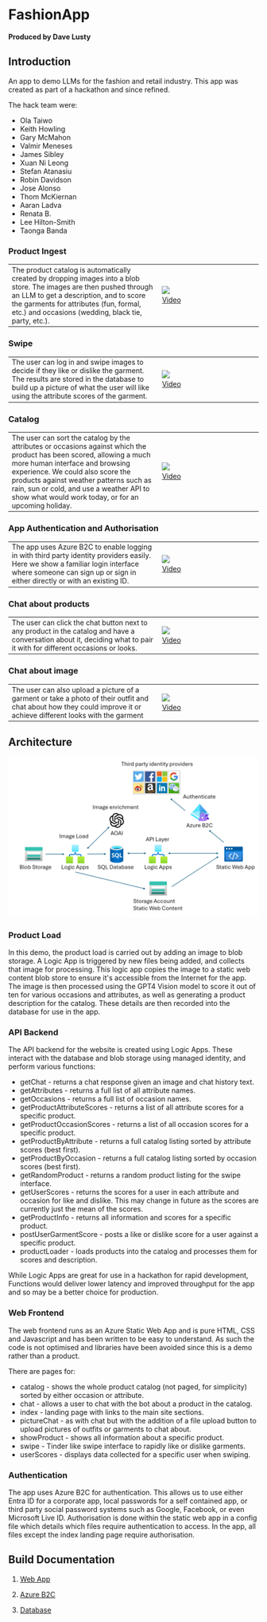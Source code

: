 # FashionApp

**Produced by Dave Lusty**

## Introduction

An app to demo LLMs for the fashion and retail industry. This app was created as part of a hackathon and since refined. 

The hack team were: 
* Ola Taiwo
* Keith Howling
* Gary McMahon
* Valmir Meneses
* James Sibley
* Xuan Ni Leong
* Stefan Atanasiu
* Robin Davidson
* Jose Alonso
* Thom McKiernan
* Aaran Ladva
* Renata B.
* Lee Hilton-Smith
* Taonga Banda

### Product Ingest

<table>
<tr>
<td width="60%">The product catalog is automatically created by dropping images into a blob store. The images are then pushed through an LLM to get a description, and to score the garments for attributes (fun, formal, etc.) and occasions (wedding, black tie, party, etc.).</td>
<td width="40%"><a href="https://www.youtube.com/watch?v=YVrJ57StAoZg"><img src="https://img.youtube.com/vi/VrJ57StAoZg/0.jpg" /><br />Video</a></td>
</tr>
</table>

### Swipe

<table>
<tr>
<td width="60%">The user can log in and swipe images to decide if they like or dislike the garment. The results are stored in the database to build up a picture of what the user will like using the attribute scores of the garment.</td>
<td width="40%"><a href="https://www.youtube.com/watch?v=FqeBDm1covM"><img src="https://img.youtube.com/vi/FqeBDm1covM/0.jpg" /><br />Video</a></td>
</tr>
</table>

### Catalog

<table>
<tr>
<td width="60%">The user can sort the catalog by the attributes or occasions against which the product has been scored, allowing a much more human interface and browsing experience. We could also score the products against weather patterns such as rain, sun or cold, and use a weather API to show what would work today, or for an upcoming holiday.</td>
<td width="40%"><a href="https://www.youtube.com/watch?v=DK9OPRCEEtI"><img src="https://img.youtube.com/vi/DK9OPRCEEtI/0.jpg" /><br />Video</a></td>
</tr>
</table>

### App Authentication and Authorisation

<table>
<tr>
<td width="60%">The app uses Azure B2C to enable logging in with third party identity providers easily. Here we show a familiar login interface where someone can sign up or sign in either directly or with an existing ID.</td>
<td width="40%"><a href="https://www.youtube.com/watch?v=13mguxVR0t4"><img src="https://img.youtube.com/vi/13mguxVR0t4/0.jpg" /><br />Video</a></td>
</tr>
</table>

### Chat about products

<table>
<tr>
<td width="60%">The user can click the chat button next to any product in the catalog and have a conversation about it, deciding what to pair it with for different occasions or looks.</td>
<td width="40%"><a href="https://www.youtube.com/watch?v=7iOt1wcagOA"><img src="https://img.youtube.com/vi/7iOt1wcagOA/0.jpg" /><br />Video</a></td>
</tr>
</table>

### Chat about image

<table>
<tr>
<td width="60%">The user can also upload a picture of a garment or take a photo of their outfit and chat about how they could improve it or achieve different looks with the garment</td>
<td width="40%"><a href="https://www.youtube.com/watch?v=GsA37el960E"><img src="https://img.youtube.com/vi/GsA37el960E/0.jpg" /><br />Video</a></td>
</tr>
</table>

## Architecture

![architecture diagram](images/architecture.png)

### Product Load

In this demo, the product load is carried out by adding an image to blob storage. A Logic App is triggered by new files being added, and collects that image for processing. This logic app copies the image to a static web content blob store to ensure it's accessible from the Internet for the app. The image is then processed using the GPT4 Vision model to score it out of ten for various occasions and attributes, as well as generating a product description for the catalog. These details are then recorded into the database for use in the app.

### API Backend

The API backend for the website is created using Logic Apps. These interact with the database and blob storage using managed identity, and perform various functions:

* getChat - returns a chat response given an image and chat history text.
* getAttributes - returns a full list of all attribute names.
* getOccasions - returns a full list of occasion names.
* getProductAttributeScores - returns a list of all attribute scores for a specific product.
* getProductOccasionScores - returns a list of all occasion scores for a specific product.
* getProductByAttribute - returns a full catalog listing sorted by attribute scores (best first).
* getProductByOccasion - returns a full catalog listing sorted by occasion scores (best first).
* getRandomProduct - returns a random product listing for the swipe interface.
* getUserScores - returns the scores for a user in each attribute and occasion for like and dislike. This may change in future as the scores are currently just the mean of the scores.
* getProductInfo - returns all information and scores for a specific product.
* postUserGarmentScore - posts a like or dislike score for a user against a specific product.
* productLoader - loads products into the catalog and processes them for scores and description.

While Logic Apps are great for use in a hackathon for rapid development, Functions would deliver lower latency and improved throughput for the app and so may be a better choice for production.

### Web Frontend

The web frontend runs as an Azure Static Web App and is pure HTML, CSS and Javascript and has been written to be easy to understand. As such the code is not optimised and libraries have been avoided since this is a demo rather than a product.

There are pages for:

* catalog - shows the whole product catalog (not paged, for simplicity) sorted by either occasion or attribute.
* chat - allows a user to chat with the bot about a product in the catalog.
* index - landing page with links to the main site sections.
* pictureChat - as with chat but with the addition of a file upload button to upload pictures of outfits or garments to chat about.
* showProduct - shows all information about a specific product.
* swipe - Tinder like swipe interface to rapidly like or dislike garments.
* userScores - displays data collected for a specific user when swiping.

### Authentication

The app uses Azure B2C for authentication. This allows us to use either Entra ID for a corporate app, local passwords for a self contained app, or third party social password systems such as Google, Facebook, or even Microsoft Live ID. Authorisation is done within the static web app in a config file which details which files require authentication to access. In the app, all files except the index landing page require authorisation.

## Build Documentation

1. [Web App](Documentation/webapp.md)

2. [Azure B2C](Documentation/b2c.md)

3. [Database](Documentation/database.md)
